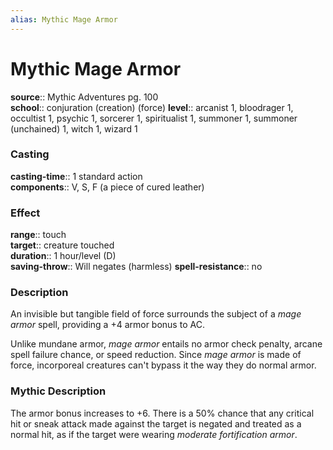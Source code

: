 ```yaml
---
alias: Mythic Mage Armor
---
```


# Mythic Mage Armor

**source**:: Mythic Adventures pg. 100  
**school**:: conjuration (creation) (force)
**level**:: arcanist 1, bloodrager 1, occultist 1, psychic 1, sorcerer 1, spiritualist 1, summoner 1, summoner (unchained) 1, witch 1, wizard 1

### Casting 

**casting-time**:: 1 standard action  
**components**:: V, S, F (a piece of cured leather)

### Effect 

**range**:: touch  
**target**:: creature touched  
**duration**:: 1 hour/level (D)  
**saving-throw**:: Will negates (harmless)
**spell-resistance**:: no

### Description 

An invisible but tangible field of force surrounds the subject of a *mage armor* spell, providing a +4 armor bonus to AC.  
  
Unlike mundane armor, *mage armor* entails no armor check penalty, arcane spell failure chance, or speed reduction. Since *mage armor* is made of force, incorporeal creatures can't bypass it the way they do normal armor.

### Mythic Description

The armor bonus increases to +6. There is a 50% chance that any critical hit or sneak attack made against the target is negated and treated as a normal hit, as if the target were wearing *moderate fortification armor*.
